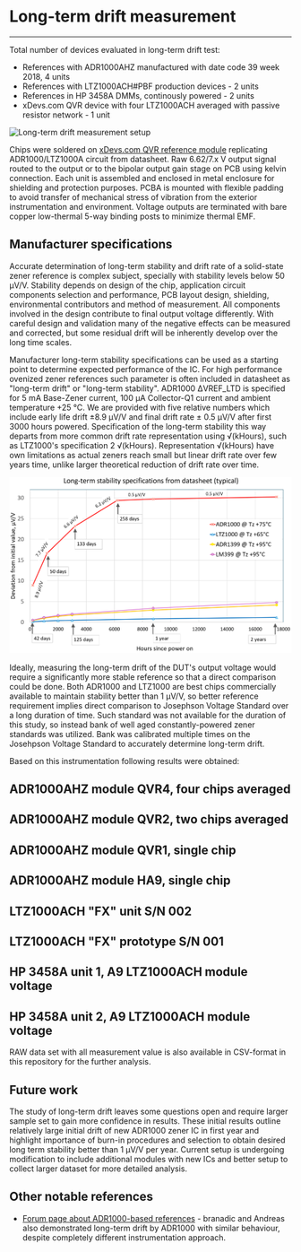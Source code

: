 # Long-term drift measurement
---

Total number of devices evaluated in long-term drift test:

* References with ADR1000AHZ manufactured with date code 39 week 2018, 4 units
* References with LTZ1000ACH#PBF production devices - 2 units
* References in HP 3458A DMMs, continously powered - 2 units
* xDevs.com QVR device with four LTZ1000ACH averaged with passive resistor network - 1 unit

![Long-term drift measurement setup](https://xdevs.com/doc/xDevs.com/QVRA/ltd_setup_blk.png)

Chips were soldered on [xDevs.com QVR reference module](https://xdevs.com/article/qvr) replicating ADR1000/LTZ1000A circuit from datasheet. Raw 6.62/7.x V output signal routed to the output or to the bipolar output gain stage on PCB using kelvin connection. Each unit is assembled and enclosed in metal enclosure for shielding and protection purposes. PCBA is mounted with flexible padding to avoid transfer of mechanical stress of vibration from the exterior instrumentation and environment. Voltage outputs are terminated with bare copper low-thermal 5-way binding posts to minimize thermal EMF.

## Manufacturer specifications

Accurate determination of long-term stability and drift rate of a solid-state zener reference is complex subject, specially with stability levels below 50 &micro;V/V. Stability depends on design of the chip, application circuit components selection and performance, PCB layout design, shielding, environmental contributors and method of measurement. All components involved in the design contribute to final output voltage differently. With careful design and validation many of the negative effects can be measured and corrected, but some residual drift will be inherently develop over the long time scales. 

Manufacturer long-term stability specifications can be used as a starting point to determine expected performance of the IC. For high performance ovenized zener references such parameter is often included in datasheet as "long-term drift" or "long-term stability". ADR1000 &Delta;VREF_LTD is specified for 5 mA Base-Zener current, 100 &micro;A Collector-Q1 current and ambient temperature +25 &deg;C. We are provided with five relative numbers which include early life drift &plusmn;8.9 &micro;V/V and final drift rate &plusmn; 0.5 &micro;V/V after first 3000 hours powered. Specification of the long-term stability this way departs from more common drift rate representation using &Sqrt;(kHours), such as LTZ1000's specification 2 &Sqrt;(kHours). Representation &Sqrt;(kHours) have own limitations as actual zeners reach small but linear drift rate over few years time, unlike larger theoretical reduction of drift rate over time.

![Spec chart](https://github.com/tin-/adr1000/blob/main/img/ltd_spec.png?raw=true)

Ideally, measuring the long-term drift of the DUT's output voltage would require a significantly more stable reference so that a direct comparison could be done. Both ADR1000 and LTZ1000 are best chips commercially available to maintain stability better than 1 &micro;V/V, so better reference requirement implies direct comparison to Josephson Voltage Standard over a long duration of time. Such standard was not available for the duration of this study, so instead bank of well aged constantly-powered zener standards was utilized. Bank was calibrated multiple times on the Josehpson Voltage Standard to accurately determine long-term drift.

Based on this instrumentation following results were obtained:

## ADR1000AHZ module QVR4, four chips averaged

## ADR1000AHZ module QVR2, two chips averaged

## ADR1000AHZ module QVR1, single chip

## ADR1000AHZ module HA9, single chip

## LTZ1000ACH "FX" unit S/N 002 

## LTZ1000ACH "FX" prototype S/N 001

## HP 3458A unit 1, A9 LTZ1000ACH module voltage

## HP 3458A unit 2, A9 LTZ1000ACH module voltage

RAW data set with all measurement value is also available in CSV-format in this repository for the further analysis. 

## Future work

The study of long-term drift leaves some questions open and require larger sample set to gain more confidence in results. These initial results outline relatively large initial drift of new ADR1000 zener IC in first year and highlight importance of burn-in procedures and selection to obtain desired long term stability better than 1 &micro;V/V per year. Current setup is undergoing modification to include additional modules with new ICs and better setup to collect larger dataset for more detailed analysis.

## Other notable references

* [Forum page about ADR1000-based references](https://www.eevblog.com/forum/metrology/lowest-drift-lowest-noise-voltage-reference/) - branadic and Andreas also demonstrated long-term drift by ADR1000 with similar behaviour, despite completely different instrumentation approach.
